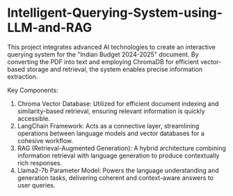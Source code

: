 # Intelligent-Querying-System-using-LLM-and-RAG
This project integrates advanced AI technologies to create an interactive querying system for the "Indian Budget 2024-2025" document. By converting the PDF into text and employing ChromaDB for efficient vector-based storage and retrieval, the system enables precise information extraction.

Key Components:
1. Chroma Vector Database: Utilized for efficient document indexing and similarity-based retrieval, ensuring relevant information is quickly accessible.
2. LangChain Framework: Acts as a connective layer, streamlining operations between language models and vector databases for a cohesive workflow.
3. RAG (Retrieval-Augmented Generation): A hybrid architecture combining information retrieval with language generation to produce contextually rich responses.
4. Llama2-7b Parameter Model: Powers the language understanding and generation tasks, delivering coherent and context-aware answers to user queries.
   
